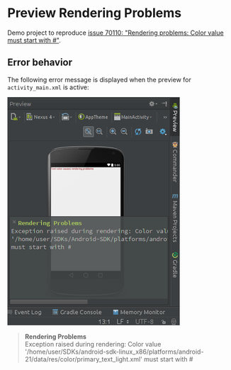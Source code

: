 # Preview Rendering Problems

Demo project to reproduce [issue 70110: "Rendering problems: Color value must start with #"][issue70110].


## Error behavior

The following error message is displayed when the preview for `activity_main.xml` is active:

![Error in Preview window][preview-rendering-problems]

> **Rendering Problems**  
> Exception raised during rendering:
> Color value '/home/user/SDKs/android-sdk-linux_x86/platforms/android-21/data/res/color/primary_text_light.xml' must start with #

[issue70110]: https://code.google.com/p/android/issues/detail?id=70110
[preview-rendering-problems]: gfx/preview-rendering-problems.png
